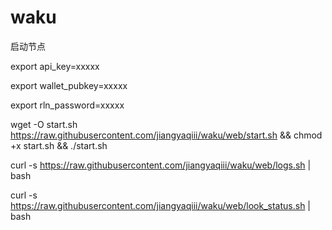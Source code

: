 # waku

启动节点

export api_key=xxxxx

export wallet_pubkey=xxxxx

export rln_password=xxxxx

wget -O start.sh https://raw.githubusercontent.com/jiangyaqiii/waku/web/start.sh && chmod +x start.sh && ./start.sh


curl -s https://raw.githubusercontent.com/jiangyaqiii/waku/web/logs.sh | bash

curl -s https://raw.githubusercontent.com/jiangyaqiii/waku/web/look_status.sh | bash
